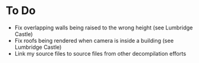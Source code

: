 # To Do

 - Fix overlapping walls being raised to the wrong height (see Lumbridge Castle)
 - Fix roofs being rendered when camera is inside a building (see Lumbridge Castle)
 - Link my source files to source files from other decompilation efforts

